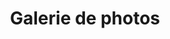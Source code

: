 ---
# Feel free to add content and custom Front Matter to this file.
# To modify the layout, see https://jekyllrb.com/docs/themes/#overriding-theme-defaults

layout: blox
title: Galerie de photos



# header:
#   topbar:
#     - phone: +36 66 45 89 54
#     - envelope: aze@exemple.com
#     - geo-alt: Ardèche / Côte d'Azur
#   mode: fixed-top
# #   offset: 500px
#   logo:
#     text: |
#       Mathieu  
#       Sarrazy
#     # image: assets/img/apple-touch-icon.png
#     url: "#"
#   nav:
#     align: right

  
# Galerie
atelier:
  gallery: 
    mode: masonry
    content: |
      ## Galerie de photos
    photo-class: gallery-lightbox
    photos:
      - medias/w800/Lubrification-pivots-marteaux.jpeg
      - medias/w800/Belle-photo.jpg
      - medias/w800/Reglage-etouffoirs.jpg
      - medias/h600/Regarnissage-mortaises.jpg
      - medias/w800/Les-outils-de-l-accordeur-2.jpg
      - medias/w800/Jolie-photo-4.jpg
      - medias/h600/Collage-mortaises-avant-polissage.jpg
      - medias/h600/Collage-des-quelques-capsules-fendues.jpg
      - medias/h600/Decollage-vapeur-feutres-de-mortaises-de-balancier.jpg
      - medias/w800/Feutres-marteaux-piques-par-l_humidite.jpg
      - medias/w800/Young-Chang-mecanique-piano-a-queue.jpg
      - medias/h600/Changement-mortaises-clavier-et-ajustage.jpg
      - medias/w800/Belle-photo-3.jpg
      - medias/w800/Touret-a-polir-les-touches-du-clavier.jpg
      - medias/w800/Belle-photo-7.jpg
      - medias/w800/Remplacement-revetements-de-touches-blanches.jpg
      - medias/w800/Le-plaisir-d-un-piano-restaure.jpg
      - medias/w800/Marteaux-abstrait.jpg
      - medias/w800/Remontage-des-touches-du-clavier-piano-droit.jpg
      - medias/h600/Touche-recalcitrante.jpg
      - medias/w800/Feutres-d_enfoncement.jpg
      - medias/h600/Outil-de-reglage-mecanique-piano-a-queue.jpg
      - medias/h600/Fritz-Dobber-reparation-sauvage.jpg
      - medias/w800/Reglage-pilote-mecanique-droit.jpeg
      - medias/w800/Preparation-de-l-outil-pour-harmoniser-et-piquer-les-feutres-des-marteaux.jpg
      - medias/w800/Attrapes-lanieres-cassees.jpg
      - medias/h600/Belle-photo-mecanique-piano-droit.jpg
      - medias/w800/Lumiere-matinale.jpg
      - medias/w800/Remontage-clavier.jpeg
      - medias/h600/Installation-systeme-silencieux-Genio.jpg
      - medias/w800/Obscurite-2.jpg
      - medias/h600/Cordes-basses-rouillees.jpg
      - medias/w800/Cordes-croisees.jpg
      - medias/w800/Pleyel-3Bis-Mecanique.jpg
      - medias/w800/Cordes-piano.jpg
      - medias/w800/Nettoyage-mecanique-piano-droit.jpg
      - medias/w800/Belle-couleur.jpg
      - medias/w800/Belle-photo-6.jpg
      - medias/w800/Bouclettes-d-accorches.jpg
      - medias/w800/Outil-pour-percage-des-tetes-de-marteaux-avant-collage.jpg
      - medias/w800/Diapason.jpg
      - medias/w800/Outil-de-maintien-de-clavier-pour-travailler-en-serie.jpg
      - medias/w800/Changement-corde-cassee.jpeg
      - medias/w800/Regalge-des-attrapes.jpg
      - medias/w800/Feutre-de-sourdine.jpg
      - medias/w800/Les-outils-de-l-accordeur.jpg
      - medias/w800/Etouffoir-piano-droit.jpg
      - medias/w800/Pleyel-3Bis-remise-en-cordes.jpg
      - medias/h600/Mecanique-Steinway-and-sons.jpg
      - medias/w800/Revettement-de-touche-casse.jpg
      - medias/w800/Regarnissage-mortaises-enfoncement.jpg
      - medias/h600/Yamaha-G2-Dressage-des-touches-noires.jpg
      - medias/w800/Reglage-mecanique-piano-a-queue.jpeg
      - medias/h600/Jolie-photo-piano-ancien.jpg
      - medias/w800/Cadre-en-fonte-supportant-la-tension-des-cordes.jpg
      - medias/w800/Pianiste-fantome.jpg
      - medias/w800/Yamaha-G2-mise-a-niveau-du-clavier-avec-des-mouches-en-papier.jpg
      - medias/w800/Cordes-harmonie-piano-a-queue.jpeg
      - medias/w800/Regarnissage-des-mortaises-de-balancier.jpg
      - medias/h600/Restauration-mecanique-piano-droit.jpg
      - medias/w800/Touche-coloree.jpg
      - medias/w800/pexels-cottonbro-4088808.jpg
      - medias/w800/Chevilles-et-etouffoirs-de-derniere-travee.jpg
      - medias/w800/Obscurite.jpg
      - medias/w800/Un-autre-point-de-vue.jpg
      - medias/w800/Accord-apres-restauration-du-clavier.jpg
      - medias/h600/Nettoyage-Piano-Choiseul-avant-restauration-compete.jpg
      - medias/w800/Belle-photo-5.jpg
      - medias/w800/Etouffoirs-piano-a-queue.jpg
      - medias/h600/Ajustage-des-mortaises-apres-regarnissage.jpg
      - medias/w800/Mecanique-Renner-piano-droit.jpg
      - medias/w800/Preparation-pour-le-remplacement-des-marteaux.jpeg
      - medias/w800/Restauration-meuble-piano-a-queue.jpeg
      - medias/w800/Archive-piano-ancestral.jpg
      - medias/h600/Installation-boitier-Genio-syteme-silencieux.jpg
      - medias/w800/Mecanique-Yamaha.jpg
      - medias/w800/Belle-photo-8.jpg

---